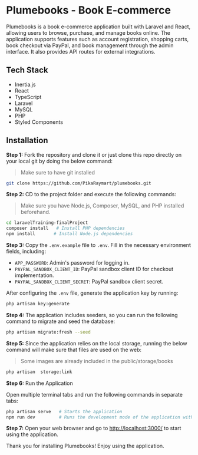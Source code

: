 
# Plumebooks - Book E-commerce

Plumebooks is a book e-commerce application built with Laravel and React, allowing users to browse, purchase, and manage books online. The application supports features such as account registration, shopping carts, book checkout via PayPal, and book management through the admin interface. It also provides API routes for external integrations.

## Tech Stack

- Inertia.js
- React
- TypeScript
- Laravel
- MySQL
- PHP
- Styled Components

## Installation

**Step 1:** Fork the repository and clone it or just clone this repo directly on your local git by doing the below command:
> Make sure to have git installed

```bash
git clone https://github.com/PikaRaymart/plumebooks.git
```

**Step 2:** CD to the project folder and execute the following commands:

> Make sure you have Node.js, Composer, MySQL, and PHP installed beforehand.

```bash
cd laravelTraining-finalProject
composer install   # Install PHP dependencies
npm install       # Install Node.js dependencies
```

**Step 3:** Copy the `.env.example` file to `.env`. Fill in the necessary environment fields, including:
  - `APP_PASSWORD`: Admin's password for logging in.
  - `PAYPAL_SANDBOX_CLIENT_ID`: PayPal sandbox client ID for checkout implementation.
  - `PAYPAL_SANDBOX_CLIENT_SECRET`: PayPal sandbox client secret.

  After configuring the `.env` file, generate the application key by running:

  ```bash
  php artisan key:generate
  ```

**Step 4:** The application includes seeders, so you can run the following command to migrate and seed the database:

  ```bash
  php artisan migrate:fresh --seed
  ```
  
 **Step 5:** Since the application relies on the local storage, running the below command will make sure that files are used on the web:
 > Some images are already included in the public/storage/books

  ```bash
  php artisan  storage:link
  ```

**Step 6:** Run the Application

Open multiple terminal tabs and run the following commands in separate tabs:

  ```bash
  php artisan serve   # Starts the application
  npm run dev         # Runs the development mode of the application with Hot Module Replacement (HMR) for fast development experience
  ```

**Step 7:** Open your web browser and go to [http://localhost:3000/](http://localhost:3000/) to start using the application.

Thank you for installing Plumebooks! Enjoy using the application.
